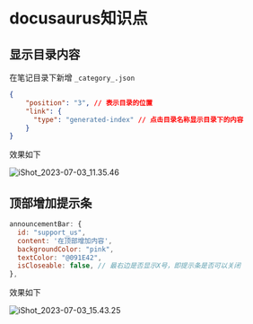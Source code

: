 # docusaurus知识点



## 显示目录内容

在笔记目录下新增 `_category_.json` 

```json
{
	"position": "3", // 表示目录的位置
	"link": {
	  "type": "generated-index" // 点击目录名称显示目录下的内容
	}
}
```



效果如下

![iShot_2023-07-03_11.35.46](https://gitea.pptfz.cn/pptfz/picgo-images/raw/branch/master/img/iShot_2023-07-03_11.35.46.png)







## 顶部增加提示条

```js
announcementBar: {
  id: "support_us",
  content: '在顶部增加内容',
  backgroundColor: "pink",
  textColor: "@091E42",
  isCloseable: false, // 最右边是否显示X号，即提示条是否可以关闭
},
```

效果如下

![iShot_2023-07-03_15.43.25](https://gitea.pptfz.cn/pptfz/picgo-images/raw/branch/master/img/iShot_2023-07-03_15.43.25.png)















